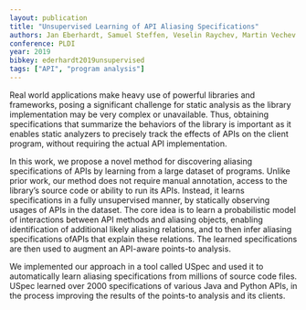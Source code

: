 ```yaml
---
layout: publication
title: "Unsupervised Learning of API Aliasing Specifications"
authors: Jan Eberhardt, Samuel Steffen, Veselin Raychev, Martin Vechev
conference: PLDI
year: 2019
bibkey: ederhardt2019unsupervised
tags: ["API", "program analysis"]
---
```

Real world applications make heavy use of powerful libraries
and frameworks, posing a significant challenge for static analysis
as the library implementation may be very complex or unavailable.
Thus, obtaining specifications that summarize the behaviors of
the library is important as it enables static analyzers to precisely
track the effects of APIs on the client program, without requiring
the actual API implementation. 

In this work, we propose a novel method
for discovering aliasing specifications of APIs by learning from a large
dataset of programs. Unlike prior work, our method does not require
manual annotation, access to the library’s source code or ability to
run its APIs. Instead, it learns specifications in a fully unsupervised manner,
by statically observing usages of APIs in the dataset. The core idea is to
learn a probabilistic model of interactions between API methods and aliasing
objects, enabling identification of additional likely aliasing relations,
and to then infer aliasing specifications ofAPIs that explain these relations.
The learned specifications are then used to augment an API-aware points-to analysis.

We implemented our approach in a tool called USpec and used it to automatically
learn aliasing specifications from millions of source code files.
USpec learned over 2000 specifications of various Java and Python APIs, in the process
improving the results of the points-to analysis and its clients.
